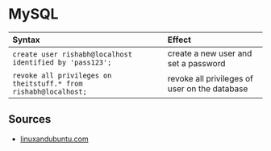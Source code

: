 # MySQL

Syntax  | Effect
:---    | :---
`create user rishabh@localhost identified by 'pass123';` | create a new user and set a password
`revoke all privileges on theitstuff.* from rishabh@localhost;` | revoke all privileges of user <rishabh> on the database <theitstuff>

## Sources
  - [linuxandubuntu.com](http://www.linuxandubuntu.com/home/create-new-uesrs-grant-permission-mysql/)
